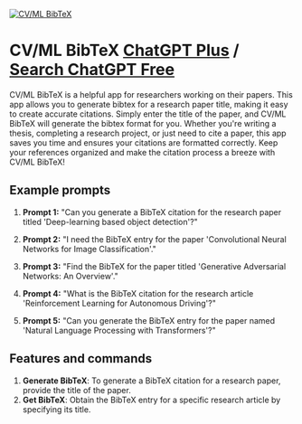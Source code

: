 
[![CV/ML BibTeX](https://files.oaiusercontent.com/file-BMh5ZYMg24Etm3EY27GEo1Xx?se=2123-10-18T23%3A16%3A25Z&sp=r&sv=2021-08-06&sr=b&rscc=max-age%3D31536000%2C%20immutable&rscd=attachment%3B%20filename%3Ddb4e2e5a-70d9-495b-a030-576c646c318f.png&sig=V66cIYSmq%2B1CG5sP1u5sIxJy6jbqIorgZ%2B6sen0CJyU%3D)](https://chat.openai.com/g/g-eKofaSv6Q-cv-ml-bibtex)

# CV/ML BibTeX [ChatGPT Plus](https://chat.openai.com/g/g-eKofaSv6Q-cv-ml-bibtex) / [Search ChatGPT Free](https://gptcall.net/index.html#/?search=CV%2FML%20BibTeX)

CV/ML BibTeX is a helpful app for researchers working on their papers. This app allows you to generate bibtex for a research paper title, making it easy to create accurate citations. Simply enter the title of the paper, and CV/ML BibTeX will generate the bibtex format for you. Whether you're writing a thesis, completing a research project, or just need to cite a paper, this app saves you time and ensures your citations are formatted correctly. Keep your references organized and make the citation process a breeze with CV/ML BibTeX!

## Example prompts

1. **Prompt 1:** "Can you generate a BibTeX citation for the research paper titled 'Deep-learning based object detection'?"

2. **Prompt 2:** "I need the BibTeX entry for the paper 'Convolutional Neural Networks for Image Classification'."

3. **Prompt 3:** "Find the BibTeX for the paper titled 'Generative Adversarial Networks: An Overview'."

4. **Prompt 4:** "What is the BibTeX citation for the research article 'Reinforcement Learning for Autonomous Driving'?"

5. **Prompt 5:** "Can you generate the BibTeX entry for the paper named 'Natural Language Processing with Transformers'?"

## Features and commands

1. **Generate BibTeX**: To generate a BibTeX citation for a research paper, provide the title of the paper.
2. **Get BibTeX**: Obtain the BibTeX entry for a specific research article by specifying its title.



